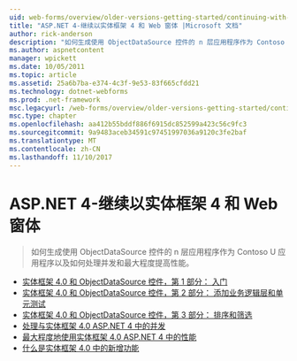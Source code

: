 ```yaml
---
uid: web-forms/overview/older-versions-getting-started/continuing-with-ef/index
title: "ASP.NET 4-继续以实体框架 4 和 Web 窗体 |Microsoft 文档"
author: rick-anderson
description: "如何生成使用 ObjectDataSource 控件的 n 层应用程序作为 Contoso U 应用程序以及如何处理并发和最大程度提高性能。"
ms.author: aspnetcontent
manager: wpickett
ms.date: 10/05/2011
ms.topic: article
ms.assetid: 25a6b7ba-e374-4c3f-9e53-83f665cfdd21
ms.technology: dotnet-webforms
ms.prod: .net-framework
msc.legacyurl: /web-forms/overview/older-versions-getting-started/continuing-with-ef
msc.type: chapter
ms.openlocfilehash: aa412b55bddf886f6915dc852599a423c56c9fc3
ms.sourcegitcommit: 9a9483aceb34591c97451997036a9120c3fe2baf
ms.translationtype: MT
ms.contentlocale: zh-CN
ms.lasthandoff: 11/10/2017
---
```

<a name="aspnet-4---continuing-with-entity-framework-4-and-web-forms"></a>ASP.NET 4-继续以实体框架 4 和 Web 窗体
====================
> 如何生成使用 ObjectDataSource 控件的 n 层应用程序作为 Contoso U 应用程序以及如何处理并发和最大程度提高性能。


- [实体框架 4.0 和 ObjectDataSource 控件，第 1 部分： 入门](using-the-entity-framework-and-the-objectdatasource-control-part-1-getting-started.md)
- [实体框架 4.0 和 ObjectDataSource 控件，第 2 部分： 添加业务逻辑层和单元测试](using-the-entity-framework-and-the-objectdatasource-control-part-2-adding-a-business-logic-layer-and-unit-tests.md)
- [实体框架 4.0 和 ObjectDataSource 控件，第 3 部分： 排序和筛选](using-the-entity-framework-and-the-objectdatasource-control-part-3-sorting-and-filtering.md)
- [处理与实体框架 4.0 ASP.NET 4 中的并发](handling-concurrency-with-the-entity-framework-in-an-asp-net-web-application.md)
- [最大程度地使用实体框架 4.0 ASP.NET 4 中的性能](maximizing-performance-with-the-entity-framework-in-an-asp-net-web-application.md)
- [什么是实体框架 4.0 中的新增功能](what-s-new-in-the-entity-framework-4.md)
